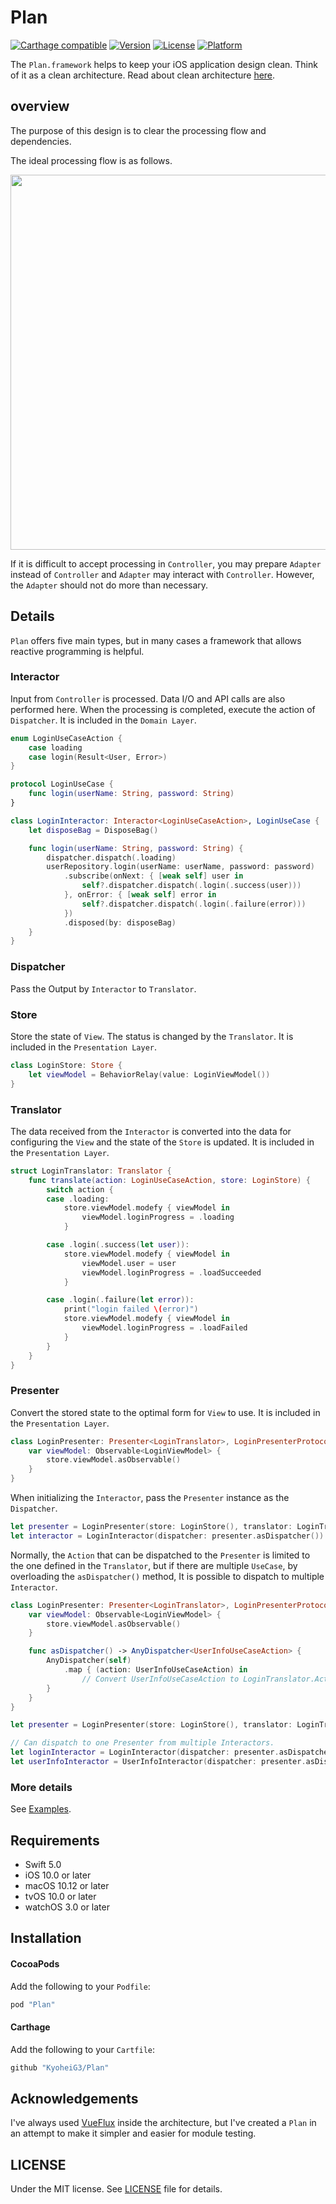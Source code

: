 # Plan

[![Carthage compatible](https://img.shields.io/badge/Carthage-compatible-4BC51D.svg?style=flat)](https://github.com/Carthage/Carthage)
[![Version](https://img.shields.io/cocoapods/v/Plan.svg?style=flat)](http://cocoadocs.org/docsets/Plan)
[![License](https://img.shields.io/cocoapods/l/Plan.svg?style=flat)](http://cocoadocs.org/docsets/Plan)
[![Platform](https://img.shields.io/cocoapods/p/Plan.svg?style=flat)](http://cocoadocs.org/docsets/Plan)

The `Plan.framework` helps to keep your iOS application design clean. Think of it as a clean architecture. Read about clean architecture [here](https://blog.cleancoder.com/uncle-bob/2012/08/13/the-clean-architecture.html).

## overview

The purpose of this design is to clear the processing flow and dependencies.

The ideal processing flow is as follows.

<img src="https://user-images.githubusercontent.com/5707132/85978649-1c018880-ba1a-11ea-89b6-7dfc8e4d503d.png" width="600">


If it is difficult to accept processing in `Controller`, you may prepare `Adapter` instead of `Controller` and `Adapter` may interact with `Controller`. However, the `Adapter` should not do more than necessary.

## Details

`Plan` offers five main types, but in many cases a framework that allows reactive programming is helpful.

### Interactor

Input from `Controller` is processed.
Data I/O and API calls are also performed here.
When the processing is completed, execute the action of `Dispatcher`.
It is included in the `Domain Layer`.

```swift
enum LoginUseCaseAction {
    case loading
    case login(Result<User, Error>)
}

protocol LoginUseCase {
    func login(userName: String, password: String)
}

class LoginInteractor: Interactor<LoginUseCaseAction>, LoginUseCase {
    let disposeBag = DisposeBag()

    func login(userName: String, password: String) {
        dispatcher.dispatch(.loading)
        userRepository.login(userName: userName, password: password)
            .subscribe(onNext: { [weak self] user in
                self?.dispatcher.dispatch(.login(.success(user)))
            }, onError: { [weak self] error in
                self?.dispatcher.dispatch(.login(.failure(error)))
            })
            .disposed(by: disposeBag)
    }
}
```

### Dispatcher

Pass the Output by `Interactor` to `Translator`.

### Store

Store the state of `View`.
The status is changed by the `Translator`.
It is included in the `Presentation Layer`.

```swift
class LoginStore: Store {
    let viewModel = BehaviorRelay(value: LoginViewModel())
}
```

### Translator

The data received from the `Interactor` is converted into the data for configuring the `View` and the state of the `Store` is updated.
It is included in the `Presentation Layer`.

```swift
struct LoginTranslator: Translator {
    func translate(action: LoginUseCaseAction, store: LoginStore) {
        switch action {
        case .loading:
            store.viewModel.modefy { viewModel in
                viewModel.loginProgress = .loading
            }

        case .login(.success(let user)):
            store.viewModel.modefy { viewModel in
                viewModel.user = user
                viewModel.loginProgress = .loadSucceeded
            }

        case .login(.failure(let error)):
            print("login failed \(error)")
            store.viewModel.modefy { viewModel in
                viewModel.loginProgress = .loadFailed
            }
        }
    }
}
```

### Presenter

Convert the stored state to the optimal form for `View` to use.
It is included in the `Presentation Layer`.

```swift
class LoginPresenter: Presenter<LoginTranslator>, LoginPresenterProtocol {
    var viewModel: Observable<LoginViewModel> {
        store.viewModel.asObservable()
    }
}
```

When initializing the `Interactor`, pass the `Presenter` instance as the `Dispatcher`.

```swift
let presenter = LoginPresenter(store: LoginStore(), translator: LoginTranslator())
let interactor = LoginInteractor(dispatcher: presenter.asDispatcher())
```

Normally, the `Action` that can be dispatched to the `Presenter` is limited to the one defined in the `Translator`, but if there are multiple `UseCase`, by overloading the `asDispatcher()` method, It is possible to dispatch to multiple `Interactor`.

```swift
class LoginPresenter: Presenter<LoginTranslator>, LoginPresenterProtocol {
    var viewModel: Observable<LoginViewModel> {
        store.viewModel.asObservable()
    }

    func asDispatcher() -> AnyDispatcher<UserInfoUseCaseAction> {
        AnyDispatcher(self)
            .map { (action: UserInfoUseCaseAction) in
                // Convert UserInfoUseCaseAction to LoginTranslator.Action
        }
    }
}

let presenter = LoginPresenter(store: LoginStore(), translator: LoginTranslator())

// Can dispatch to one Presenter from multiple Interactors.
let loginInteractor = LoginInteractor(dispatcher: presenter.asDispatcher())
let userInfoInteractor = UserInfoInteractor(dispatcher: presenter.asDispatcher())
```

### More details

See [Examples](./Examples).

## Requirements

- Swift 5.0
- iOS 10.0 or later
- macOS 10.12 or later
- tvOS 10.0 or later
- watchOS 3.0 or later

## Installation

#### CocoaPods

Add the following to your `Podfile`:

```Ruby
pod "Plan"
```

#### Carthage

Add the following to your `Cartfile`:

```Ruby
github "KyoheiG3/Plan"
```

## Acknowledgements

I've always used [VueFlux](https://github.com/ra1028/VueFlux) inside the architecture, but I've created a `Plan` in an attempt to make it simpler and easier for module testing.

## LICENSE
Under the MIT license. See [LICENSE](./LICENSE) file for details.
